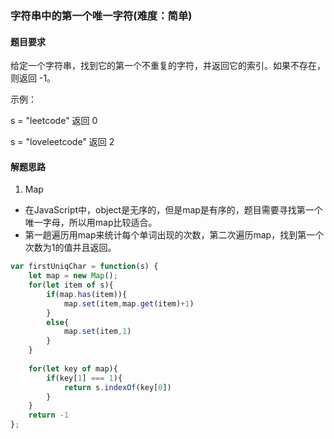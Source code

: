 ### 字符串中的第一个唯一字符(难度：简单)

#### 题目要求

给定一个字符串，找到它的第一个不重复的字符，并返回它的索引。如果不存在，则返回 -1。

示例：

s = "leetcode"
返回 0

s = "loveleetcode"
返回 2

#### 解题思路
1. Map
- 在JavaScript中，object是无序的，但是map是有序的，题目需要寻找第一个唯一字母，所以用map比较适合。
- 第一趟遍历用map来统计每个单词出现的次数，第二次遍历map，找到第一个次数为1的值并且返回。
```JavaScript
var firstUniqChar = function(s) {
    let map = new Map();
    for(let item of s){
        if(map.has(item)){
            map.set(item,map.get(item)+1)
        }
        else{
            map.set(item,1)
        }
    }
    
    for(let key of map){
        if(key[1] === 1){
            return s.indexOf(key[0])
        }
    }
    return -1
};
```